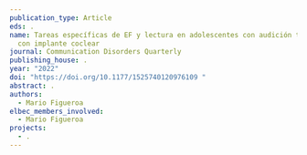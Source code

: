 ```yaml
---
publication_type: Article
eds: .
name: Tareas específicas de EF y lectura en adolescentes con audición típica o
  con implante coclear
journal: Communication Disorders Quarterly
publishing_house: .
year: "2022"
doi: "https://doi.org/10.1177/1525740120976109 "
abstract: .
authors:
  - Mario Figueroa
elbec_members_involved:
  - Mario Figueroa
projects:
  - .
---
```

